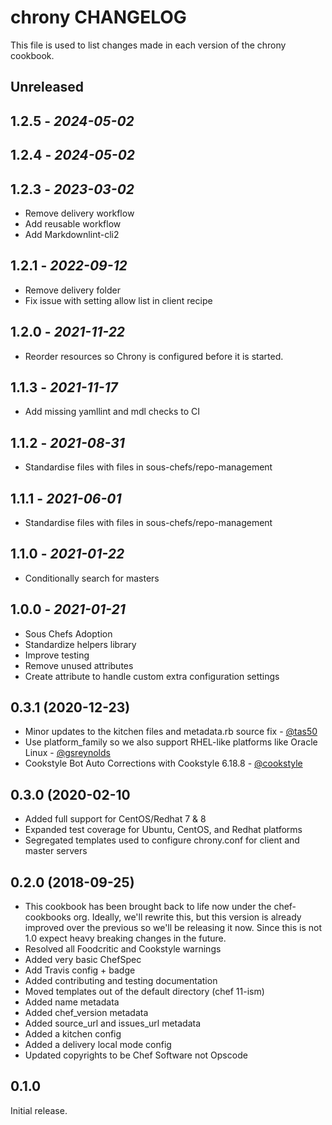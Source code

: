 # chrony CHANGELOG

This file is used to list changes made in each version of the chrony cookbook.

## Unreleased

## 1.2.5 - *2024-05-02*

## 1.2.4 - *2024-05-02*

## 1.2.3 - *2023-03-02*

- Remove delivery workflow
- Add reusable workflow
- Add Markdownlint-cli2

## 1.2.1 - *2022-09-12*

- Remove delivery folder
- Fix issue with setting allow list in client recipe

## 1.2.0 - *2021-11-22*

- Reorder resources so Chrony is configured before it is started.

## 1.1.3 - *2021-11-17*

- Add missing yamllint and mdl checks to CI

## 1.1.2 - *2021-08-31*

- Standardise files with files in sous-chefs/repo-management

## 1.1.1 - *2021-06-01*

- Standardise files with files in sous-chefs/repo-management

## 1.1.0 - *2021-01-22*

- Conditionally search for masters

## 1.0.0 - *2021-01-21*

- Sous Chefs Adoption
- Standardize helpers library
- Improve testing
- Remove unused attributes
- Create attribute to handle custom extra configuration settings

## 0.3.1 (2020-12-23)

- Minor updates to the kitchen files and metadata.rb source fix - [@tas50](https://github.com/tas50)
- Use platform_family so we also support RHEL-like platforms like Oracle Linux - [@gsreynolds](https://github.com/gsreynolds)
- Cookstyle Bot Auto Corrections with Cookstyle 6.18.8 - [@cookstyle](https://github.com/cookstyle)

## 0.3.0 (2020-02-10

- Added full support for CentOS/Redhat 7 & 8
- Expanded test coverage for Ubuntu, CentOS, and Redhat platforms
- Segregated templates used to configure chrony.conf for client and master servers

## 0.2.0 (2018-09-25)

- This cookbook has been brought back to life now under the chef-cookbooks org. Ideally, we'll rewrite this, but this version is already improved over the previous so we'll be releasing it now. Since this is not 1.0 expect heavy breaking changes in the future.
- Resolved all Foodcritic and Cookstyle warnings
- Added very basic ChefSpec
- Add Travis config + badge
- Added contributing and testing documentation
- Moved templates out of the default directory (chef 11-ism)
- Added name metadata
- Added chef_version metadata
- Added source_url and issues_url metadata
- Added a kitchen config
- Added a delivery local mode config
- Updated copyrights to be Chef Software not Opscode

## 0.1.0

Initial release.

